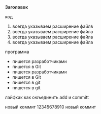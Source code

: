 **Заголовок**

код 

1. всегда указываем расширение файлв
2. всегда указываем расширение файла
3. всегда указываем расширение файла
4. всегда указываем расширение файла

программа 

* пишется разработчиками
* пишется в Git
* пишется разработчиками 
* пишется в Git
* пишется в git
* пишется в git

лайфхак как оюъединить add и committ

новый коммит
12345678910
новый коммит